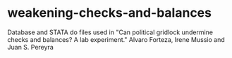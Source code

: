 # weakening-checks-and-balances
Database and STATA do files used in "Can political gridlock undermine checks and balances? A lab experiment." Alvaro Forteza, Irene Mussio and Juan S. Pereyra
